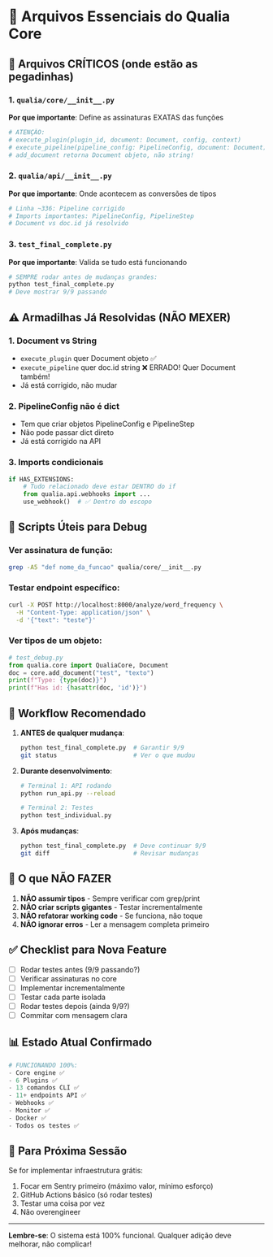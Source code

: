 # 📁 Arquivos Essenciais do Qualia Core

## 🎯 Arquivos CRÍTICOS (onde estão as pegadinhas)

### 1. `qualia/core/__init__.py`
**Por que importante**: Define as assinaturas EXATAS das funções
```python
# ATENÇÃO: 
# execute_plugin(plugin_id, document: Document, config, context)
# execute_pipeline(pipeline_config: PipelineConfig, document: Document)
# add_document retorna Document objeto, não string!
```

### 2. `qualia/api/__init__.py` 
**Por que importante**: Onde acontecem as conversões de tipos
```python
# Linha ~336: Pipeline corrigido
# Imports importantes: PipelineConfig, PipelineStep
# Document vs doc.id já resolvido
```

### 3. `test_final_complete.py`
**Por que importante**: Valida se tudo está funcionando
```bash
# SEMPRE rodar antes de mudanças grandes:
python test_final_complete.py
# Deve mostrar 9/9 passando
```

## ⚠️ Armadilhas Já Resolvidas (NÃO MEXER)

### 1. Document vs String
- `execute_plugin` quer Document objeto ✅
- `execute_pipeline` quer doc.id string ❌ ERRADO! Quer Document também!
- Já está corrigido, não mudar

### 2. PipelineConfig não é dict
- Tem que criar objetos PipelineConfig e PipelineStep
- Não pode passar dict direto
- Já está corrigido na API

### 3. Imports condicionais
```python
if HAS_EXTENSIONS:
    # Tudo relacionado deve estar DENTRO do if
    from qualia.api.webhooks import ...
    use_webhook()  # ✅ Dentro do escopo
```

## 📝 Scripts Úteis para Debug

### Ver assinatura de função:
```bash
grep -A5 "def nome_da_funcao" qualia/core/__init__.py
```

### Testar endpoint específico:
```bash
curl -X POST http://localhost:8000/analyze/word_frequency \
  -H "Content-Type: application/json" \
  -d '{"text": "teste"}'
```

### Ver tipos de um objeto:
```python
# test_debug.py
from qualia.core import QualiaCore, Document
doc = core.add_document("test", "texto")
print(f"Type: {type(doc)}")
print(f"Has id: {hasattr(doc, 'id')}")
```

## 🔄 Workflow Recomendado

1. **ANTES de qualquer mudança**:
   ```bash
   python test_final_complete.py  # Garantir 9/9
   git status                     # Ver o que mudou
   ```

2. **Durante desenvolvimento**:
   ```bash
   # Terminal 1: API rodando
   python run_api.py --reload
   
   # Terminal 2: Testes
   python test_individual.py
   ```

3. **Após mudanças**:
   ```bash
   python test_final_complete.py  # Deve continuar 9/9
   git diff                       # Revisar mudanças
   ```

## 🚫 O que NÃO FAZER

1. **NÃO assumir tipos** - Sempre verificar com grep/print
2. **NÃO criar scripts gigantes** - Testar incrementalmente  
3. **NÃO refatorar working code** - Se funciona, não toque
4. **NÃO ignorar erros** - Ler a mensagem completa primeiro

## ✅ Checklist para Nova Feature

- [ ] Rodar testes antes (9/9 passando?)
- [ ] Verificar assinaturas no core
- [ ] Implementar incrementalmente
- [ ] Testar cada parte isolada
- [ ] Rodar testes depois (ainda 9/9?)
- [ ] Commitar com mensagem clara

## 📊 Estado Atual Confirmado

```python
# FUNCIONANDO 100%:
- Core engine ✅
- 6 Plugins ✅
- 13 comandos CLI ✅
- 11+ endpoints API ✅
- Webhooks ✅
- Monitor ✅
- Docker ✅
- Todos os testes ✅
```

## 🎯 Para Próxima Sessão

Se for implementar infraestrutura grátis:
1. Focar em Sentry primeiro (máximo valor, mínimo esforço)
2. GitHub Actions básico (só rodar testes)
3. Testar uma coisa por vez
4. Não overengineer

---

**Lembre-se**: O sistema está 100% funcional. Qualquer adição deve melhorar, não complicar!


